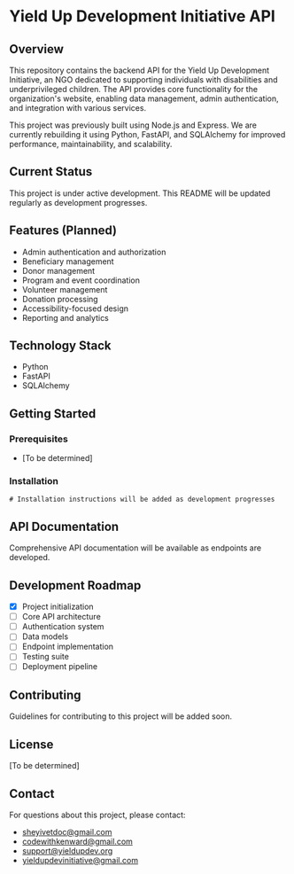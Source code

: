 # Yield Up Development Initiative API

## Overview

This repository contains the backend API for the Yield Up Development Initiative, an NGO dedicated to supporting individuals with disabilities and underprivileged children. The API provides core functionality for the organization's website, enabling data management, admin authentication, and integration with various services.

This project was previously built using Node.js and Express. We are currently rebuilding it using Python, FastAPI, and SQLAlchemy for improved performance, maintainability, and scalability.

## Current Status

This project is under active development. This README will be updated regularly as development progresses.

## Features (Planned)

- Admin authentication and authorization
- Beneficiary management
- Donor management
- Program and event coordination
- Volunteer management
- Donation processing
- Accessibility-focused design
- Reporting and analytics

## Technology Stack

- Python
- FastAPI
- SQLAlchemy

## Getting Started

### Prerequisites

- [To be determined]

### Installation

```
# Installation instructions will be added as development progresses
```

## API Documentation

Comprehensive API documentation will be available as endpoints are developed.

## Development Roadmap

- [x] Project initialization
- [ ] Core API architecture
- [ ] Authentication system
- [ ] Data models
- [ ] Endpoint implementation
- [ ] Testing suite
- [ ] Deployment pipeline

## Contributing

Guidelines for contributing to this project will be added soon.

## License

[To be determined]

## Contact

For questions about this project, please contact:

- [sheyivetdoc@gmail.com](mailto:sheyivetdoc@gmail.com)
- [codewithkenward@gmail.com](mailto:codewithkenward@gmail.com)
- [support@yieldupdev.org](mailto:support@yieldupdev.org)
- [yieldupdevinitiative@gmail.com](mailto:yieldupdevinitiative@gmail.com)
